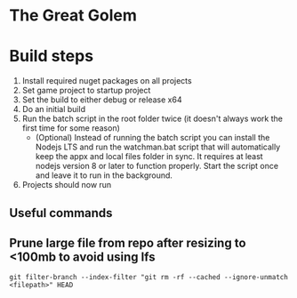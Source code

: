 # The Great Golem
# Build steps
1. Install required nuget packages on all projects
2. Set game project to startup project
3. Set the build to either debug or release x64
4. Do an initial build
5. Run the batch script in the root folder twice (it doesn't always work the first time for some reason)
    -   (Optional) Instead of running the batch script you can install the Nodejs LTS and run the watchman.bat script that will automatically keep the appx and local files folder in sync. It requires at least nodejs version 8 or later to function properly. Start the script once and leave it to run in the background.
6. Projects should now run

## Useful commands
## Prune large file from repo after resizing to <100mb to avoid using lfs
```
git filter-branch --index-filter "git rm -rf --cached --ignore-unmatch <filepath>" HEAD
```